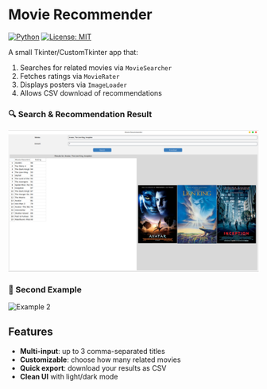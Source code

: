 # Movie Recommender  

[![Python](https://img.shields.io/badge/python-3.10%2B-blue)]()
[![License: MIT](https://img.shields.io/badge/license-MIT-green)]()


A small Tkinter/CustomTkinter app that:
1. Searches for related movies via `MovieSearcher`  
2. Fetches ratings via `MovieRater`  
3. Displays posters via `ImageLoader`  
4. Allows CSV download of recommendations  

### 🔍 Search & Recommendation Result
![Example 1](https://github.com/getintogit1/Movie-recommendations/blob/main/Images/Movie-Recommendation-Example2.png)

### 🎯 Second Example
![Example 2](https://github.com/getintogit1/Movie-recommendations/blob/main/Images/Movie-Recommendation-example.png)

## Features

- **Multi-input**: up to 3 comma-separated titles  
- **Customizable**: choose how many related movies  
- **Quick export**: download your results as CSV  
- **Clean UI** with light/dark mode  

